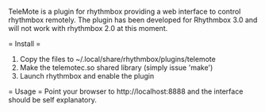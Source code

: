 TeleMote is a plugin for rhythmbox providing a web interface to control
rhythmbox remotely. The plugin has been developed for Rhythmbox 3.0 and will
not work with rhythmbox 2.0 at this moment.

= Install =
1. Copy the files to ~/.local/share/rhythmbox/plugins/telemote
2. Make the telemotec.so shared library (simply issue 'make')
3. Launch rhythmbox and enable the plugin

= Usage =
Point your browser to http://localhost:8888 and the interface should be
self explanatory.


